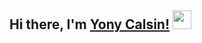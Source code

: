 ## Hi there, I'm [Yony Calsin!](https://yonycalsin.com) <img src="https://raw.githubusercontent.com/syedareehaquasar/syedareehaquasar/master/gifs/Hi.gif" width="30px">
